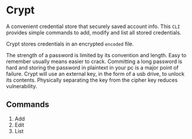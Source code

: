 # Crypt
A convenient credential store that securely saved account info. This `CLI` provides simple commands
to add, modify and list all stored credentials.

Crypt stores credentials in an encrypted `encoded` file.

The strength of a password is limited by its convention and length. Easy to remember usually
means easier to crack. Committing a long password is hard and storing the password in plaintext
in your pc is a major point of failure. Crypt will use an external key, in the form of a
usb drive, to unlock its contents. Physically separating the key from the cipher key reduces
vulnerability.

## Commands

1. Add
2. Edit
3. List